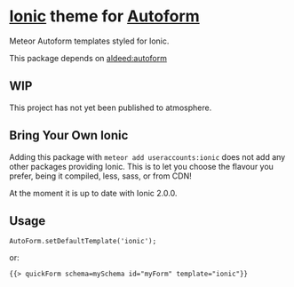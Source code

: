 # [Ionic](http://ionicframework.com/) theme for [Autoform](https://github.com/aldeed/meteor-autoform)

Meteor Autoform templates styled for Ionic.

This package depends on [aldeed:autoform](https://atmospherejs.com/aldeed/autoform)

## WIP

This project has not yet been published to atmosphere.

## Bring Your Own Ionic

Adding this package with `meteor add useraccounts:ionic` does not add any other packages providing Ionic. This is to let you choose the flavour you prefer, being it compiled, less, sass, or from CDN!

At the moment it is up to date with Ionic 2.0.0.

## Usage

```
AutoForm.setDefaultTemplate('ionic');
```

or:

```
{{> quickForm schema=mySchema id="myForm" template="ionic"}}
```
